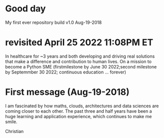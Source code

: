 # Good day
My first ever repository build v1.0 Aug-19-2018

# revisited April 25 2022 11:08PM ET
In healthcare for ~3 years and both developing and driving real solutions that make a difference and contribution to human lives.
On a mission to become a Python SME (firstmilestone by June 30 2022;second milestone by Septemmber 30 2022; continuous education ... forever)


# First message (Aug-19-2018)
I am fascinated by how maths, clouds, architectures and data sciences are coming closer to each other.
The past three and half years have been a huge learning and application experience,
which continues to make me smile.

Christian
